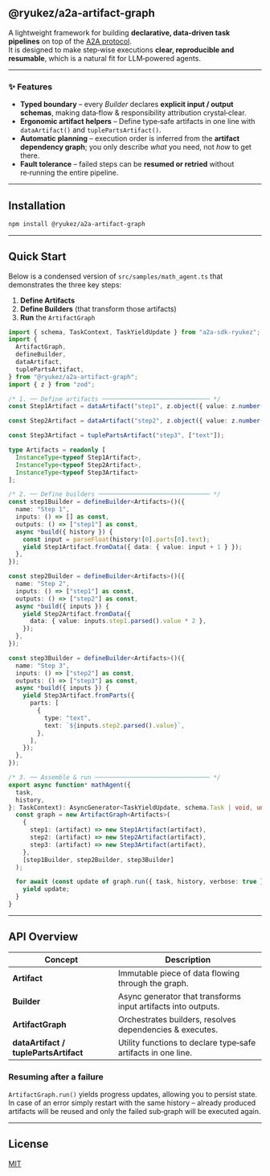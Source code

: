 ## @ryukez/a2a-artifact-graph

A lightweight framework for building **declarative, data‑driven task pipelines** on top of the [A2A protocol](https://github.com/a2a-protocol).  
It is designed to make step‑wise executions **clear, reproducible and resumable**, which is a natural fit for LLM‑powered agents.

---

### ✨ Features

- **Typed boundary** – every _Builder_ declares **explicit input / output schemas**,
  making data‑flow & responsibility attribution crystal‑clear.
- **Ergonomic artifact helpers** – Define type‑safe artifacts in one line with `dataArtifact()` and `tuplePartsArtifact()`.
- **Automatic planning** – execution order is inferred from the **artifact dependency graph**;
  you only describe _what_ you need, not _how_ to get there.
- **Fault tolerance** – failed steps can be **resumed or retried** without re‑running the entire pipeline.

---

## Installation

```bash
npm install @ryukez/a2a-artifact-graph
```

---

## Quick Start

Below is a condensed version of `src/samples/math_agent.ts` that demonstrates the three key steps:

1. **Define Artifacts**
2. **Define Builders** (that transform those artifacts)
3. **Run** the `ArtifactGraph`

```ts
import { schema, TaskContext, TaskYieldUpdate } from "a2a-sdk-ryukez";
import {
  ArtifactGraph,
  defineBuilder,
  dataArtifact,
  tuplePartsArtifact,
} from "@ryukez/a2a-artifact-graph";
import { z } from "zod";

/* 1. ── Define artifacts ────────────────────────────── */
const Step1Artifact = dataArtifact("step1", z.object({ value: z.number() }));

const Step2Artifact = dataArtifact("step2", z.object({ value: z.number() }));

const Step3Artifact = tuplePartsArtifact("step3", ["text"]);

type Artifacts = readonly [
  InstanceType<typeof Step1Artifact>,
  InstanceType<typeof Step2Artifact>,
  InstanceType<typeof Step3Artifact>
];

/* 2. ── Define builders ─────────────────────────────── */
const step1Builder = defineBuilder<Artifacts>()({
  name: "Step 1",
  inputs: () => [] as const,
  outputs: () => ["step1"] as const,
  async *build({ history }) {
    const input = parseFloat(history![0].parts[0].text);
    yield Step1Artifact.fromData({ data: { value: input + 1 } });
  },
});

const step2Builder = defineBuilder<Artifacts>()({
  name: "Step 2",
  inputs: () => ["step1"] as const,
  outputs: () => ["step2"] as const,
  async *build({ inputs }) {
    yield Step2Artifact.fromData({
      data: { value: inputs.step1.parsed().value * 2 },
    });
  },
});

const step3Builder = defineBuilder<Artifacts>()({
  name: "Step 3",
  inputs: () => ["step2"] as const,
  outputs: () => ["step3"] as const,
  async *build({ inputs }) {
    yield Step3Artifact.fromParts({
      parts: [
        {
          type: "text",
          text: `${inputs.step2.parsed().value}`,
        },
      ],
    });
  },
});

/* 3. ── Assemble & run ──────────────────────────────── */
export async function* mathAgent({
  task,
  history,
}: TaskContext): AsyncGenerator<TaskYieldUpdate, schema.Task | void, unknown> {
  const graph = new ArtifactGraph<Artifacts>(
    {
      step1: (artifact) => new Step1Artifact(artifact),
      step2: (artifact) => new Step2Artifact(artifact),
      step3: (artifact) => new Step3Artifact(artifact),
    },
    [step1Builder, step2Builder, step3Builder]
  );

  for await (const update of graph.run({ task, history, verbose: true })) {
    yield update;
  }
}
```

---

## API Overview

| Concept                               | Description                                                   |
| ------------------------------------- | ------------------------------------------------------------- |
| **Artifact**                          | Immutable piece of data flowing through the graph.            |
| **Builder**                           | Async generator that transforms input artifacts into outputs. |
| **ArtifactGraph**                     | Orchestrates builders, resolves dependencies & executes.      |
| **dataArtifact / tuplePartsArtifact** | Utility functions to declare type‑safe artifacts in one line. |

### Resuming after a failure

`ArtifactGraph.run()` yields progress updates, allowing you to persist state.  
In case of an error simply restart with the same history – already produced artifacts will be reused and only the failed sub‑graph will be executed again.

---

## License

[MIT](LICENSE)
